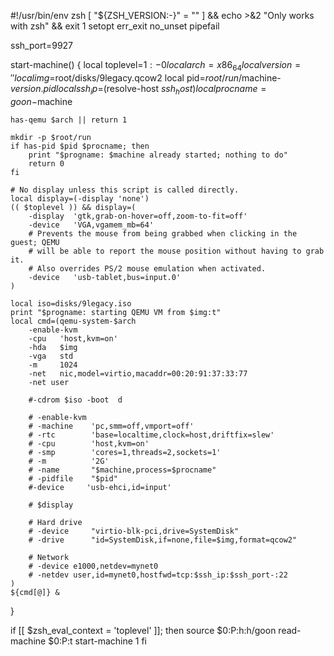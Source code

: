 #!/usr/bin/env zsh
[ "${ZSH_VERSION:-}" = "" ] && echo >&2 "Only works with zsh" && exit 1
setopt err_exit no_unset pipefail

ssh_port=9927

start-machine() {
	local toplevel=${1:-0}
	local arch=x86_64
	local version=''
	local img=$root/disks/9legacy.qcow2
	local pid=$root/run/$machine-$version.pid
	local ssh_ip=$(resolve-host $ssh_host)
	local procname=goon-$machine

	has-qemu $arch || return 1

	mkdir -p $root/run
	if has-pid $pid $procname; then
		print "$progname: $machine already started; nothing to do"
		return 0
	fi

	# No display unless this script is called directly.
	local display=(-display 'none')
	(( $toplevel )) && display=(
		-display  'gtk,grab-on-hover=off,zoom-to-fit=off'
		-device   'VGA,vgamem_mb=64'
		# Prevents the mouse from being grabbed when clicking in the guest; QEMU
		# will be able to report the mouse position without having to grab it.
		# Also overrides PS/2 mouse emulation when activated.
		-device   'usb-tablet,bus=input.0'
	)

	local iso=disks/9legacy.iso
	print "$progname: starting QEMU VM from $img:t"
	local cmd=(qemu-system-$arch
		-enable-kvm
		-cpu   'host,kvm=on'
		-hda   $img
		-vga   std
		-m     1024
		-net   nic,model=virtio,macaddr=00:20:91:37:33:77
		-net user

		#-cdrom $iso -boot  d

		# -enable-kvm
		# -machine    'pc,smm=off,vmport=off'
		# -rtc        'base=localtime,clock=host,driftfix=slew'
		# -cpu        'host,kvm=on'
		# -smp        'cores=1,threads=2,sockets=1'
		# -m          '2G'
		# -name       "$machine,process=$procname"
		# -pidfile    "$pid"
		#-device     'usb-ehci,id=input'

		# $display

		# Hard drive
		# -device     "virtio-blk-pci,drive=SystemDisk"
		# -drive      "id=SystemDisk,if=none,file=$img,format=qcow2"

		# Network
		# -device e1000,netdev=mynet0
		# -netdev user,id=mynet0,hostfwd=tcp:$ssh_ip:$ssh_port-:22
	)
	${cmd[@]} &
}

if [[ $zsh_eval_context = 'toplevel' ]]; then
	source $0:P:h:h/goon
	read-machine $0:P:t
	start-machine 1
fi
